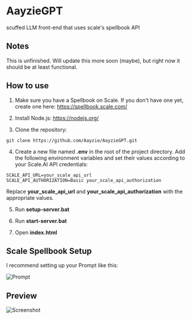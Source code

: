 # AayzieGPT
scuffed LLM front-end that uses scale's spellbook API

## Notes

This is unfinished. Will update this more soon (maybe), but right now it should be at least functional.

## How to use

1) Make sure you have a Spellbook on Scale. If you don't have one yet, create one here: https://spellbook.scale.com/

2) Install Node.js: https://nodejs.org/

3) Clone the repository:
```
git clone https://github.com/Aayzie/AayzieGPT.git
```

4) Create a new file named **.env** in the root of the project directory. Add the following environment variables and set their values according to your Scale.AI API credentials:
```
SCALE_API_URL=your_scale_api_url
SCALE_API_AUTHORIZATION=Basic your_scale_api_authorization
```
Replace **your_scale_api_url** and **your_scale_api_authorization** with the appropriate values.

5) Run **setup-server.bat**

6) Run **start-server.bat**

7) Open **index.html**

## Scale Spellbook Setup

I recommend setting up your Prompt like this:

![Prompt](https://user-images.githubusercontent.com/16715946/226550010-4933f280-3b7a-44c1-a351-a1bbfbbe545c.jpg)

## Preview

![Screenshot](https://user-images.githubusercontent.com/16715946/226544680-11f8a280-f97a-49c0-b734-c6f2563f9f01.jpg)
